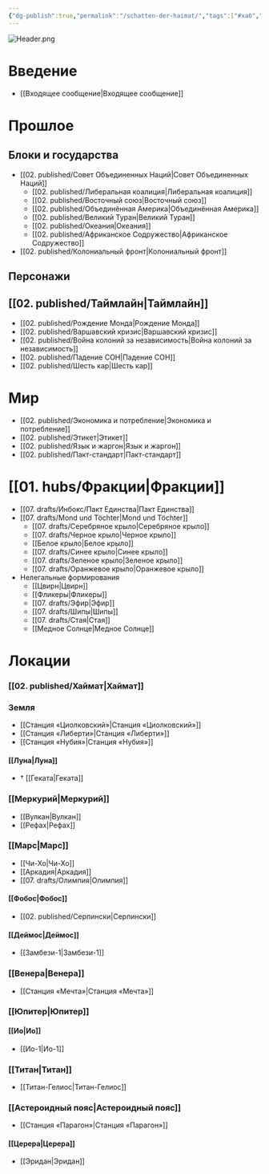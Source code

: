 ```yaml
---
{"dg-publish":true,"permalink":"/schatten-der-haimat/","tags":["#хаб","gardenEntry"]}
---
```


![Header.png](/img/user/07.%20files/Header.png)
# Введение
- [[Входящее сообщение\|Входящее сообщение]]
# Прошлое
## Блоки и государства
- [[02. published/Совет Объединенных Наций\|Совет Объединенных Наций]]
	- [[02. published/Либеральная коалиция\|Либеральная коалиция]]
	- [[02. published/Восточный союз\|Восточный союз]]
	- [[02. published/Объединённая Америка\|Объединённая Америка]]
	- [[02. published/Великий Туран\|Великий Туран]]
	- [[02. published/Океания\|Океания]]
	- [[02. published/Африканское Содружество\|Африканское Содружество]]
- [[02. published/Колониальный фронт\|Колониальный фронт]]
## Персонажи
## [[02. published/Таймлайн\|Таймлайн]]
- [[02. published/Рождение Монда\|Рождение Монда]]
- [[02. published/Варшавский кризис\|Варшавский кризис]]
- [[02. published/Война колоний за независимость\|Война колоний за независимость]]
- [[02. published/Падение СОН\|Падение СОН]]
- [[02. published/Шесть кар\|Шесть кар]]
# Мир
- [[02. published/Экономика и потребление\|Экономика и потребление]]
- [[02. published/Этикет\|Этикет]]
- [[02. published/Язык и жаргон\|Язык и жаргон]]
- [[02. published/Пакт-стандарт\|Пакт-стандарт]]
# [[01. hubs/Фракции\|Фракции]]
- [[07. drafts/Инбокс/Пакт Единства\|Пакт Единства]]
- [[07. drafts/Mond und Töchter\|Mond und Töchter]]
	- [[07. drafts/Серебряное крыло\|Серебряное крыло]]
	- [[07. drafts/Черное крыло\|Черное крыло]]
	- [[Белое крыло\|Белое крыло]]
	- [[07. drafts/Синее крыло\|Синее крыло]]
	- [[07. drafts/Зеленое крыло\|Зеленое крыло]]
	- [[07. drafts/Оранжевое крыло\|Оранжевое крыло]]
- Нелегальные формирования
	- [[Цвирн\|Цвирн]]
	- [[Фликеры\|Фликеры]]
	- [[07. drafts/Эфир\|Эфир]]
	- [[07. drafts/Шипы\|Шипы]]
	- [[07. drafts/Стая\|Стая]]
	- [[Медное Солнце\|Медное Солнце]]

# Локации
### [[02. published/Хаймат\|Хаймат]]
### Земля
- [[Станция «Циолковский»\|Станция «Циолковский»]]
- [[Станция «Либерти»\|Станция «Либерти»]]
- [[Станция «Нубия»\|Станция «Нубия»]]
#### [[Луна\|Луна]]
- † [[Геката\|Геката]]
### [[Меркурий\|Меркурий]]
- [[Вулкан\|Вулкан]]
- [[Рефах\|Рефах]]
### [[Марс\|Марс]]
- [[Чи-Хо\|Чи-Хо]]
- [[Аркадия\|Аркадия]]
- [[07. drafts/Олимпия\|Олимпия]]
#### [[Фобос\|Фобос]]
- [[02. published/Серпински\|Серпински]]
#### [[Деймос\|Деймос]]
- [[Замбези-1\|Замбези-1]]
### [[Венера\|Венера]]
- [[Станция «Мечта»\|Станция «Мечта»]]
### [[Юпитер\|Юпитер]]
#### [[Ио\|Ио]]
- [[Ио-1\|Ио-1]]
### [[Титан\|Титан]]
- [[Титан-Гелиос\|Титан-Гелиос]]
### [[Астероидный пояс\|Астероидный пояс]]
- [[Станция «Парагон»\|Станция «Парагон»]]
#### [[Церера\|Церера]]
- [[Эридан\|Эридан]]
